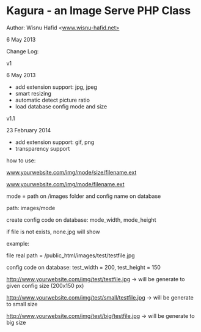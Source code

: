 Kagura - an Image Serve PHP Class
=======================================
Author: Wisnu Hafid <www.wisnu-hafid.net>

6 May 2013

Change Log:

v1

6 May 2013

- add extension support: jpg, jpeg
- smart resizing
- automatic detect picture ratio
- load database config mode and size

v1.1

23 February 2014

- add extension support: gif, png
- transparency support

how to use:

www.yourwebsite.com/img/mode/size/filename.ext

www.yourwebsite.com/img/mode/filename.ext

mode = path on /images folder and config name on database

path: images/mode

create config code on database: mode_width, mode_height

if file is not exists, none.jpg will show

example:

file real path = /public_html/images/test/testfile.jpg

config code on database: test_width = 200, test_height = 150

http://www.yourwebsite.com/img/test/testfile.jpg -> will be generate to given config size (200x150 px)

http://www.yourwebsite.com/img/test/small/testfile.jpg -> will be generate to small size

http://www.yourwebsite.com/img/test/big/testfile.jpg -> will be generate to big size

